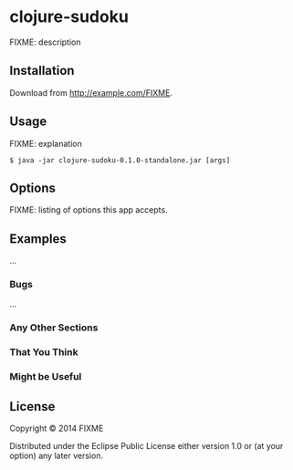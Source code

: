 # clojure-sudoku

FIXME: description

## Installation

Download from http://example.com/FIXME.

## Usage

FIXME: explanation

    $ java -jar clojure-sudoku-0.1.0-standalone.jar [args]

## Options

FIXME: listing of options this app accepts.

## Examples

...

### Bugs

...

### Any Other Sections
### That You Think
### Might be Useful

## License

Copyright © 2014 FIXME

Distributed under the Eclipse Public License either version 1.0 or (at
your option) any later version.
